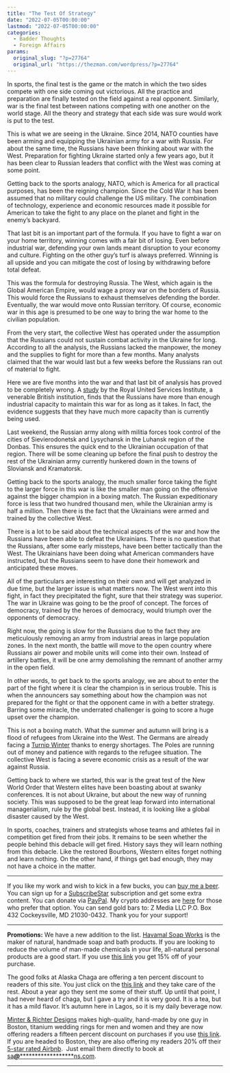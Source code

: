 ```yaml
---
title: "The Test Of Strategy"
date: "2022-07-05T00:00:00"
lastmod: "2022-07-05T00:00:00"
categories:
  - Badder Thoughts
  - Foreign Affairs
params:
  original_slug: "?p=27764"
  original_url: "https://thezman.com/wordpress/?p=27764"
---
```


In sports, the final test is the game or the match in which the two
sides compete with one side coming out victorious. All the practice and
preparation are finally tested on the field against a real opponent.
Similarly, war is the final test between nations competing with one
another on the world stage. All the theory and strategy that each side
was sure would work is put to the test.

This is what we are seeing in the Ukraine. Since 2014, NATO counties
have been arming and equipping the Ukrainian army for a war with Russia.
For about the same time, the Russians have been thinking about war with
the West. Preparation for fighting Ukraine started only a few years ago,
but it has been clear to Russian leaders that conflict with the West was
coming at some point.

Getting back to the sports analogy, NATO, which is America for all
practical purposes, has been the reigning champion. Since the Cold War
it has been assumed that no military could challenge the US military.
The combination of technology, experience and economic resources made it
possible for American to take the fight to any place on the planet and
fight in the enemy’s backyard.

That last bit is an important part of the formula. If you have to fight
a war on your home territory, winning comes with a fair bit of losing.
Even before industrial war, defending your own lands meant disruption to
your economy and culture. Fighting on the other guy’s turf is always
preferred. Winning is all upside and you can mitigate the cost of losing
by withdrawing before total defeat.

This was the formula for destroying Russia. The West, which again is the
Global American Empire, would wage a proxy war on the borders of Russia.
This would force the Russians to exhaust themselves defending the
border. Eventually, the war would move onto Russian territory. Of
course, economic war in this age is presumed to be one way to bring the
war home to the civilian population.

From the very start, the collective West has operated under the
assumption that the Russians could not sustain combat activity in the
Ukraine for long. According to all the analysis, the Russians lacked the
manpower, the money and the supplies to fight for more than a few
months. Many analysts claimed that the war would last but a few weeks
before the Russians ran out of material to fight.

Here we are five months into the war and that last bit of analysis has
proved to be completely wrong. A <a
href="https://www.rusi.org/explore-our-research/publications/commentary/return-industrial-warfare"
rel="noopener" target="_blank">study</a> by the Royal United Services
Institute, a venerable British institution, finds that the Russians have
more than enough industrial capacity to maintain this war for as long as
it takes. In fact, the evidence suggests that they have much more
capacity than is currently being used.

Last weekend, the Russian army along with militia forces took control of
the cities of Sievierodonetsk and Lysychansk in the Luhansk region of
the Donbas. This ensures the quick end to the Ukrainian occupation of
that region. There will be some cleaning up before the final push to
destroy the rest of the Ukrainian army currently hunkered down in the
towns of Sloviansk and Kramatorsk.

Getting back to the sports analogy, the much smaller force taking the
fight to the larger force in this war is like the smaller man going on
the offensive against the bigger champion in a boxing match. The Russian
expeditionary force is less that two hundred thousand men, while the
Ukrainian army is half a million. Then there is the fact that the
Ukrainians were armed and trained by the collective West.

There is a lot to be said about the technical aspects of the war and how
the Russians have been able to defeat the Ukrainians. There is no
question that the Russians, after some early missteps, have been better
tactically than the West. The Ukrainians have been doing what American
commanders have instructed, but the Russians seem to have done their
homework and anticipated these moves.

All of the particulars are interesting on their own and will get
analyzed in due time, but the larger issue is what matters now. The West
went into this fight, in fact they precipitated the fight, sure that
their strategy was superior. The war in Ukraine was going to be the
proof of concept. The forces of democracy, trained by the heroes of
democracy, would triumph over the opponents of democracy.

Right now, the going is slow for the Russians due to the fact they are
meticulously removing an army from industrial areas in large population
zones. In the next month, the battle will move to the open country where
Russians air power and mobile units will come into their own. Instead of
artillery battles, it will be one army demolishing the remnant of
another army in the open field.

In other words, to get back to the sports analogy, we are about to enter
the part of the fight where it is clear the champion is in serious
trouble. This is when the announcers say something about how the
champion was not prepared for the fight or that the opponent came in
with a better strategy. Barring some miracle, the underrated challenger
is going to score a huge upset over the champion.

This is not a boxing match. What the summer and autumn will bring is a
flood of refugees from Ukraine into the West. The Germans are already
facing a
<a href="https://en.wikipedia.org/wiki/Turnip_Winter" rel="noopener"
target="_blank">Turnip Winter</a> thanks to energy shortages. The Poles
are running out of money and patience with regards to the refugee
situation. The collective West is facing a severe economic crisis as a
result of the war against Russia.

Getting back to where we started, this war is the great test of the New
World Order that Western elites have been boasting about at swanky
conferences. It is not about Ukraine, but about the new way of running
society. This was supposed to be the great leap forward into
international managerialism, rule by the global best. Instead, it is
looking like a global disaster caused by the West.

In sports, coaches, trainers and strategists whose teams and athletes
fail in competition get fired from their jobs. It remains to be seen
whether the people behind this debacle will get fired. History says they
will learn nothing from this debacle. Like the restored Bourbons,
Western elites forget nothing and learn nothing. On the other hand, if
things get bad enough, they may not have a choice in the matter.

------------------------------------------------------------------------

If you like my work and wish to kick in a few bucks, you can
<a href="https://www.buymeacoffee.com/mujolulu" rel="noopener"
target="_blank">buy me a beer</a>. You can sign up for a
<a href="https://www.subscribestar.com/the-z-blog" rel="noopener"
target="_blank">SubscribeStar</a> subscription and get some extra
content. You can donate via <a
href="https://www.paypal.com/donate/?cmd=_s-xclick&amp;hosted_button_id=UDAS2Q8JYA6CN&amp;source=url"
rel="noopener" target="_blank">PayPal</a>. My crypto addresses are
<a href="https://thezman.com/wordpress/?page_id=22713" rel="noopener"
target="_blank">here</a> for those who prefer that option. You can send
gold bars to: Z Media LLC P.O. Box 432 Cockeysville, MD 21030-0432.
Thank you for your support!

------------------------------------------------------------------------

**Promotions:** We have a new addition to the list.
<a href="https://havamalsoapworks.com/" rel="noopener"
target="_blank">Havamal Soap Works</a> is the maker of natural, handmade
soap and bath products. If you are looking to reduce the volume of
man-made chemicals in your life, all-natural personal products are a
good start. If you use
<a href="https://havamalsoapworks.com/discount/ZMAN" rel="noopener"
target="_blank">this link</a> you get 15% off of your purchase.

The good folks at Alaska Chaga are offering a ten percent discount to
readers of this site. You just click on the
<a href="https://alaskachaga.us/discount/ZMAN" rel="noopener noreferrer"
target="_blank">this link</a> and they take care of the rest. About a
year ago they sent me some of their stuff. Up until that point, I had
never heard of chaga, but I gave a try and it is very good. It is a tea,
but it has a mild flavor. It’s autumn here in Lagos, so it is my daily
beverage now.

<a href="https://www.minterandrichterdesigns.com/"
rel="noreferrer nofollow noopener" target="_blank">Minter &amp; Richter
Designs</a> makes high-quality, hand-made by one guy in Boston, titanium
wedding rings for men and women and they are now offering readers a
fifteen percent discount on purchases if you use
<a href="https://www.minterandrichterdesigns.com/discount/ZMAN"
rel="noreferrer nofollow noopener" target="_blank">this link</a>.
<span class="highlight"><span class="colour"><span class="font"><span class="size">If
you are headed to Boston, they are also offering my readers 20% off
their <a
href="https://www.airbnb.com/users/7988017/listings?user_id=7988017&amp;s=3"
rel="noopener noreferrer" target="_blank">5-star rated Airbnb</a>.  Just
email them directly to book at
<a href="mailto:sa***@*********************ns.com"
data-original-string="8/NWvUEAsOMox1quGEbGXw==cb7cHCnccdktEyFxrMjvo19zMVwditRTq2fQC6bklUK2iZK2boplnI/CUHtvitK+r/E"><span
class="apbct-email-encoder"
data-original-string="U4T69ItJm6wIjvIZQCbNPg==cb7kpBVNYf1nLIYCtctRYKxAaiAFImNWfxg7PCKXUb14vrAuGstZTx55nI0uRZXS7zt"
title="This contact has been encoded by Anti-Spam by CleanTalk. Click to decode. To finish the decoding make sure that JavaScript is enabled in your browser.">sa<span
class="apbct-blur">***</span>@<span
class="apbct-blur">*********************</span>ns.com</span></a>.</span></span></span></span>

------------------------------------------------------------------------
